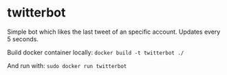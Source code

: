 # twitterbot
Simple bot which likes the last tweet of an specific account. Updates every 5 seconds.

Build docker container locally:
`docker build -t twitterbot ./`

And run with:
`sudo docker run twitterbot`
